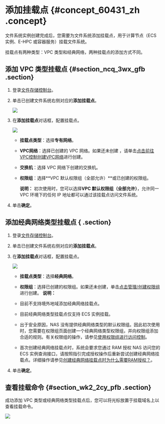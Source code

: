 # 添加挂载点 {#concept_60431_zh .concept}

文件系统实例创建完成后，您需要为文件系统添加挂载点，用于计算节点（ECS 实例、E-HPC 或容器服务）挂载文件系统。

挂载点有两种类型：VPC 类型和经典网络，两种挂载点的添加方式不同。

## 添加 VPC 类型挂载点 {#section_ncq_3wx_gfb .section}

1.  登录[文件存储控制台](https://nas.console.aliyun.com/)。
2.  单击已创建文件系统右侧对应的**添加挂载点**。

    ![](http://static-aliyun-doc.oss-cn-hangzhou.aliyuncs.com/assets/img/18691/155547247721063_zh-CN.png)

3.  在**添加挂载点**对话框，配置挂载点。

    ![](http://static-aliyun-doc.oss-cn-hangzhou.aliyuncs.com/assets/img/18691/155547247721066_zh-CN.png)

    -   **挂载点类型**：选择**专有网络**。
    -   **VPC网络**：选择已创建的 VPC 网络。如果还未创建 ，请单击[点击前往VPC控制创建VPC网络](https://vpc.console.aliyun.com/)进行创建。
    -   **交换机**：选择 VPC 网络下创建的交换机。
    -   **权限组**：选择**VPC 默认权限组（全部允许）**或已创建的权限组。

        **说明：** 初次使用时，您可以选择**VPC 默认权限组（全部允许）**，允许同一 VPC 环境下的任何 IP 地址都可以通过该挂载点访问文件系统。

4.  单击**确定**。

## 添加经典网络类型挂载点 { .section}

1.  登录[文件存储控制台](https://nas.console.aliyun.com/)。
2.  单击已创建文件系统右侧对应的**添加挂载点**。
3.  在**添加挂载点**对话框，配置挂载点。

    ![](images/21073_zh-CN_source.png)

    -   **挂载点类型**：选择**经典网络**。
    -   **权限组**：选择已创建的权限组。如果还未创建，单击[点击管理/创建权限组](https://nas.console.aliyun.com/#/accessGroup/list)进行创建。
    **说明：** 

    -   目前不支持境外地域添加经典网络挂载点。
    -   目前经典网络类型挂载点仅支持 ECS 实例挂载。
    -   出于安全原因，NAS 没有提供经典网络类型的默认权限组。因此初次使用时，您需要在权限组页面创建一个经典网络类型权限组，并向权限组添加合适的规则。有关权限组的操作，请参见[使用权限组进行访问控制](../../../../cn.zh-CN/使用指南/管理文件系统数据访问权限.md#)。
    -   首次创建经典网络挂载点时，系统会要求您通过 RAM 授权 NAS 访问您的 ECS 实例查询接口，请按照指引完成授权操作后重新尝试创建经典网络挂载点。详细操作请参见[创建经典网络挂载点时为什么需要RAM授权？](../../../../cn.zh-CN/常见问题/一般性问题/创建经典网络挂载点时为什么需要RAM授权？.md#)。
4.  单击**确定**。

## 查看挂载命令 {#section_wk2_2cy_pfb .section}

成功添加 VPC 类型或经典网络类型挂载点后，您可以将光标放置于挂载域名上以查看挂载命令。

![](http://static-aliyun-doc.oss-cn-hangzhou.aliyuncs.com/assets/img/18691/155547247721075_zh-CN.jpg)

